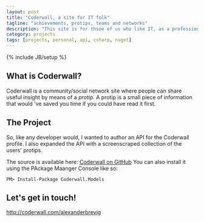 ```yaml
---
layout: post
title: "Coderwall, a site for IT folk"
tagline: "achievements, protips, teams and networks"
description: "This site is for thsoe of us who like IT, as a profession, passion and hobby"
category: projects
tags: [projects, personal, api, csharp, nuget]
---
```

{% include JB/setup %}

## What is Coderwall?
Coderwall is a community/social network site where people can share useful insight by means of a _protip_.
A protip is a small piece of information that would 've saved you time if you could have read it first.

## The Project
So, like any developer would, I wanted to author an API for the Coderwall profile.
I also expanded the API with a screenscraped collection of the users' protips.

The source is available here: <a href="https://github.com/AlexanderBrevig/Coderwall">Coderwall on GitHub</a>
You can also install it using the PAckage Maanger Console like so:

    PM> Install-Package Coderwall.Models

## Let's get in touch!
<a href="http://coderwall.com/alexanderbrevig">http://coderwall.com/alexanderbrevig</a>